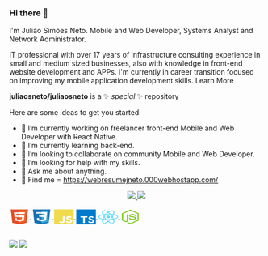 ### Hi there 👋

I'm Julião Simões Neto. Mobile and Web Developer, Systems Analyst and Network Administrator.

IT professional with over 17 years of infrastructure consulting experience in small and medium sized businesses, also with knowledge in front-end website development and APPs. I'm currently in career transition focused on improving my mobile application development skills. Learn More

**juliaosneto/juliaosneto** is a ✨ _special_ ✨ repository

Here are some ideas to get you started:

- 🔭 I’m currently working on freelancer front-end Mobile and Web Developer with React Native.
- 🌱 I’m currently learning back-end.
- 👯 I’m looking to collaborate on community Mobile and Web Developer.
- 🤔 I’m looking for help with my skills.
- 💬 Ask me about anything.
- :link: Find me = https://webresumejneto.000webhostapp.com/

<div align="center" style="display: inline_block">
  <a href="https://github.com/juliaosneto">
  <img height="150em" src="https://github-readme-stats.vercel.app/api?username=juliaosneto&show_icons=true&theme=vue-dark&include_all_commits=true&count_private=true"/>
  <img height="150em" src="https://github-readme-stats.vercel.app/api/top-langs/?username=juliaosneto&layout=compact&langs_count=7&theme=vue-dark"/>
</div>

<div style="display: inline_block"><br>
  <img align="center" alt="HTML" height="30" width="40" src="https://raw.githubusercontent.com/devicons/devicon/master/icons/html5/html5-original.svg">
  <img align="center" alt="CSS" height="30" width="40" src="https://raw.githubusercontent.com/devicons/devicon/master/icons/css3/css3-original.svg">
  <img align="center" alt="Js" height="30" width="40" src="https://raw.githubusercontent.com/devicons/devicon/master/icons/javascript/javascript-plain.svg">
  <img align="center" alt="Ts" height="30" width="40" src="https://raw.githubusercontent.com/devicons/devicon/master/icons/typescript/typescript-plain.svg">
  <img align="center" alt="React" height="30" width="40" src="https://raw.githubusercontent.com/devicons/devicon/master/icons/react/react-original.svg">
  <img align="center" alt="Nodejs" height="30" width="40" src="https://raw.githubusercontent.com/devicons/devicon/master/icons/nodejs/nodejs-original.svg">  
</div>
  
  ##  
  
  <a href="https://www.linkedin.com/in/juliao-simoes-neto" target="_blank"><img src="https://img.shields.io/badge/-Linkedin-blue?style=flat&logo=Linkedin&logoColor=white" target="_blank"></a>
  <a href="https://www.facebook.com/profile.php?id=100014992081804" target="_blank"><img src="https://img.shields.io/badge/-Facebook-blue?style=flat&logo=Facebook&logoColor=white" target="_blank"></a>  
 

